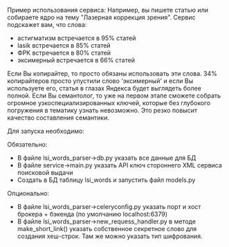 Пример использования сервиса:
Например, вы пишете статью или собираете ядро на тему "Лазерная коррекция зрения". Сервис подскажет вам, что слова:

+ астигматизм встречается в 95% статей
+ lasik встречается в 85% статей
+ ФРК встречается в 80% статей
+ эксимерный встречается в 66% статей

Если Вы копирайтер, то просто обязаны использовать эти слова. 34% копирайтеров просто упустили слово 'эксимерный' и если Вы используете его, статья в глазах Яндекса будет выглядеть более полной.
Если Вы семантолог, то уже на первом этапе сможете собрать огромное узкоспециализированных ключей, которые без глубокого погружения в тематику узнать невозможно. Это резко повысит качество составления семантики.

Для запуска необходимо:

Обязательно:
+ В файле lsi_words_parser->db.py указать все данные для БД
+ В файле service->main.py указать API ключ стороннего XML сервиса поисковой выдачи
+ Создать в БД таблицу lsi_words и запустить файл models.py

Опционально:
+ В файле lsi_words_parser->celeryconfig.py указать порт и хост брокера + бэкенда (по умолчанию localhost:6379)
+ В файле lsi_words_parser->new_requess_handler.py в методе make_short_link() указать собственное секретное слово для создания хеш-строк. Там же можно указать тип шифрования.
